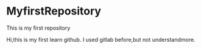 # MyfirstRepository
This is my first repository

Hi,this is my first learn github. I used gitlab before,but not understandmore.
